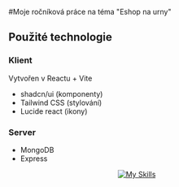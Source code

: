 #Moje ročníková práce na téma "Eshop na urny"
## Použité technologie
### Klient
Vytvořen v Reactu + Vite
- shadcn/ui (komponenty)
- Tailwind CSS (stylování)
- Lucide react (ikony)
### Server
- MongoDB
- Express

<div align=center>
  
  [![My Skills](https://skillicons.dev/icons?i=js,html,css,express,nodejs,mongodb,tailwind)](https://skillicons.dev)
  
</div>
